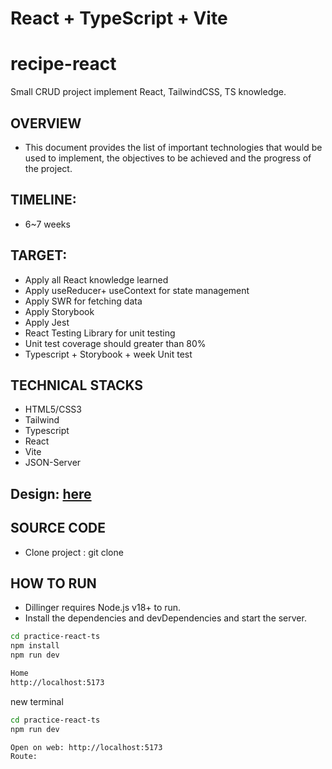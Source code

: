 # React + TypeScript + Vite

# recipe-react
Small CRUD project implement React, TailwindCSS, TS knowledge.

## OVERVIEW

- This document provides the list of important technologies that would be used to implement, the objectives to be achieved and the progress of the project.

## TIMELINE:

- 6~7 weeks

## TARGET:

- Apply all React knowledge learned 
- Apply useReducer+ useContext for state management 
- Apply SWR for fetching data
- Apply Storybook 
- Apply Jest
- React Testing Library for unit testing 
- Unit test coverage should greater than 80% 
- Typescript + Storybook + week Unit test


## TECHNICAL STACKS

- HTML5/CSS3
- Tailwind
- Typescript
- React
- Vite
- JSON-Server

## Design: [here](https://www.figma.com/design/w4ydzC4m4UE1lYiscXeinP/Foods-Mangement-(Copy)-(Copy)?node-id=0-1&p=f)

## SOURCE CODE

- Clone project : git clone

## HOW TO RUN

- Dillinger requires Node.js v18+ to run.
- Install the dependencies and devDependencies and start the server.

```sh
cd practice-react-ts
npm install
npm run dev

Home
http://localhost:5173

```
new terminal
```sh
cd practice-react-ts
npm run dev

Open on web: http://localhost:5173
Route: 
    
```
